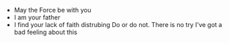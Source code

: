  
- May the Force be with you
- I am your father
- I find your lack of faith distrubing
Do or do not.  There is no try
I've got a bad feeling about this
